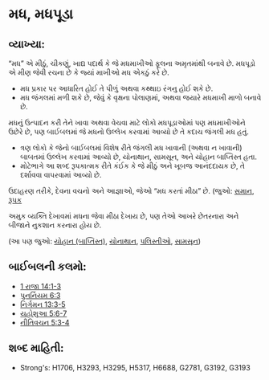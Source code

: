 # મધ, મધપૂડા 

## વ્યાખ્યા: 

“મધ” એ મીઠું, ચીકણું, ખાદ્ય પદાર્થ કે જે મધમાખીઓ ફૂલના અમૃતમાંથી બનાવે છે.
મધપૂડો એ મીણ જેવી રચના છે કે જ્યાં માખીઓ મધ એકઠું કરે છે.

* મધ પ્રકાર પર આધારિત હોઈ તે પીળું અથવા કથ્થાઇ રંગનુ હોઈ શકે છે.
* મધ જંગલમાં મળી શકે છે, જેવું કે વૃક્ષના પોલાણમાં, અથવા જયારે મધમાખી માળો બનાવે છે.

મધનું ઉત્પાદન કરી તેને ખાવા અથવા વેચવા માટે લોકો મધપૂડાઓમાં પણ મધમાખીઓને ઉછેરે છે, પણ બાઈબલમાં જે મધનો ઉલ્લેખ કરવામાં આવ્યો છે તે કદાચ જંગલી મધ હતું.

* ત્રણ લોકો કે જેનો બાઈબલમાં વિશેષ રીતે જંગલી મધ ખાવાની (અથવા ન ખાવાની) બાબતમાં ઉલ્લેખ કરવામાં આવ્યો છે, યોનાથાન, સામસૂન, અને યોહાન બાપ્તિસ્ત હતા.
* મોટેભાગે આ શબ્દ રૂપકાત્મક રીતે કંઈક કે જે મીઠું અને ખૂબજ આનંદદાયક છે, તે દર્શાવવા વાપરવામાં આવ્યો છે.

ઉદાહરણ તરીકે, દેવના વચનો અને આજ્ઞાઓ, જેઓ “મધ કરતાં મીઠા” છે. (જુઓ: [સમાન](rc://gu/ta/man/translate/figs-simile), [રૂપક](rc://gu/ta/man/translate/figs-metaphor)

અમુક વ્યક્તિ દેખાવમાં મધના જેવા મીઠા દેખાય છે, પણ તેઓ આખરે છેતરનારા અને બીજાને નુકશાન કરનારા હોય છે.

(આ પણ જુઓ: [યોહાન (બાપ્તિસ્ત)](../names/johnthebaptist.md), [યોનાથાન](../names/jonathan.md), [પલિસ્તીઓ](../names/philistines.md), [સામસૂન](../names/samson.md))

## બાઈબલની કલમો: 

* [1 રાજા 14:1-3](rc://gu/tn/help/1ki/14/01)
* [પુનર્નિયમ 6:3](rc://gu/tn/help/deu/06/03)
* [નિર્ગમન 13:3-5](rc://gu/tn/help/exo/13/03)
* [યહોશુઆ 5:6-7](rc://gu/tn/help/jos/05/06)
* [નીતિવચન 5:3-4](rc://gu/tn/help/pro/05/03)

## શબ્દ માહિતી: 

* Strong's: H1706, H3293, H3295, H5317, H6688, G2781, G3192, G3193

